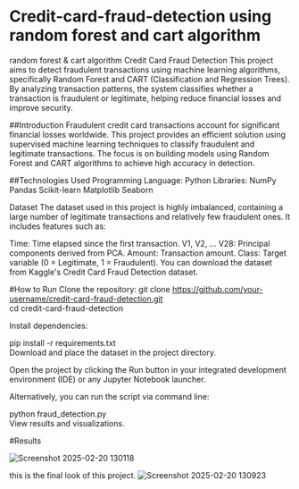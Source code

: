 # Credit-card-fraud-detection using random forest and cart algorithm
random forest &amp; cart algorithm
Credit Card Fraud Detection
This project aims to detect fraudulent transactions using machine learning algorithms, specifically Random Forest and CART (Classification and Regression Trees). By analyzing transaction patterns, the system classifies whether a transaction is fraudulent or legitimate, helping reduce financial losses and improve security.

##Introduction
Fraudulent credit card transactions account for significant financial losses worldwide. This project provides an efficient solution using supervised machine learning techniques to classify fraudulent and legitimate transactions. The focus is on building models using Random Forest and CART algorithms to achieve high accuracy in detection.

##Technologies Used
Programming Language: Python
Libraries:
NumPy
Pandas
Scikit-learn
Matplotlib
Seaborn

Dataset
The dataset used in this project is highly imbalanced, containing a large number of legitimate transactions and relatively few fraudulent ones. It includes features such as:

Time: Time elapsed since the first transaction.
V1, V2, ... V28: Principal components derived from PCA.
Amount: Transaction amount.
Class: Target variable (0 = Legitimate, 1 = Fraudulent).
You can download the dataset from Kaggle's Credit Card Fraud Detection dataset.


#How to Run
Clone the repository:
git clone https://github.com/your-username/credit-card-fraud-detection.git  
cd credit-card-fraud-detection  

Install dependencies:

pip install -r requirements.txt  
Download and place the dataset in the project directory.

Open the project by clicking the Run button in your integrated development environment (IDE) or any Jupyter Notebook launcher.

Alternatively, you can run the script via command line:

python fraud_detection.py  
View results and visualizations.



#Results

![Screenshot 2025-02-20 130118](https://github.com/user-attachments/assets/479a294a-9240-4d35-9dc5-653031a6a344)

this is the final look of this project.
![Screenshot 2025-02-20 130923](https://github.com/user-attachments/assets/daca91bc-677b-480d-8c3d-84c9a984a161)


